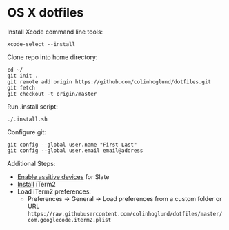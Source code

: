 OS X dotfiles
========

Install Xcode command line tools:
```
xcode-select --install
```

Clone repo into home directory:
```
cd ~/
git init .
git remote add origin https://github.com/colinhoglund/dotfiles.git
git fetch
git checkout -t origin/master
```

Run .install script:
```
./.install.sh
```

Configure git:
```
git config --global user.name "First Last"
git config --global user.email email@address
```

Additional Steps:
- [Enable assitive devices](https://support.apple.com/en-us/HT202866) for Slate
- [Install](https://www.iterm2.com/downloads.html) iTerm2
- Load iTerm2 preferences:
  - Preferences -> General -> Load preferences from a custom folder or URL
  `https://raw.githubusercontent.com/colinhoglund/dotfiles/master/com.googlecode.iterm2.plist`
